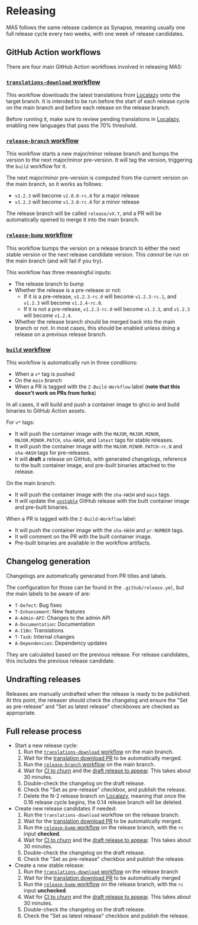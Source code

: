 # Releasing

MAS follows the same release cadence as Synapse, meaning usually one full release cycle every two weeks, with one week of release candidates.

## GitHub Action workflows

There are four main GitHub Action workflows involved in releasing MAS:

### [`translations-download` workflow]

This workflow downloads the latest translations from [Localazy] onto the target branch.
It is intended to be run before the start of each release cycle on the main branch and before each release on the release branch.

Before running it, make sure to review pending translations in [Localazy], enabling new languages that pass the 70% threshold.

### [`release-branch` workflow]

This workflow starts a new major/minor release branch and bumps the version to the next major/minor pre-version.
It will tag the version, triggering the `build` workflow for it.

The next major/minor pre-version is computed from the current version on the main branch, so it works as follows:

 - `v1.2.3` will become `v2.0.0-rc.0` for a major release
 - `v1.2.3` will become `v1.3.0-rc.0` for a minor release

The release branch will be called `release/vX.Y`, and a PR will be automatically opened to merge it into the main branch.


### [`release-bump` workflow]

This workflow bumps the version on a release branch to either the next stable version or the next release candidate version.
This *cannot* be run on the main branch (and will fail if you try).

This workflow has three meaningful inputs:

 - The release branch to bump
 - Whether the release is a pre-release or not:
   - If it is a pre-release, `v1.2.3-rc.0` will become `v1.2.3-rc.1`, and `v1.2.3` will become `v1.2.4-rc.0`.
   - If it is not a pre-release, `v1.2.3-rc.0` will become `v1.2.3`, and `v1.2.3` will become `v1.2.4`.
 - Whether the release branch should be merged back into the main branch or not. In most cases, this should be enabled unless doing a release on a previous release branch.

### [`build` workflow]

This workflow is automatically run in three conditions:

 - When a `v*` tag is pushed
 - On the `main` branch
 - When a PR is tagged with the `Z-Build-Workflow` label (**note that this doesn't work on PRs from forks**)

In all cases, it will build and push a container image to ghcr.io and build binaries to GitHub Action assets.

For `v*` tags:

 - It will push the container image with the `MAJOR`, `MAJOR.MINOR`, `MAJOR.MINOR.PATCH`, `sha-HASH`, and `latest` tags for stable releases.
 - It will push the container image with the `MAJOR.MINOR.PATCH-rc.N` and `sha-HASH` tags for pre-releases.
 - It will **draft** a release on GitHub, with generated changelogs, reference to the built container image, and pre-built binaries attached to the release.

On the main branch:

 - It will push the container image with the `sha-HASH` and `main` tags.
 - It will update the [`unstable`](https://github.com/element-hq/matrix-authentication-service/releases/tag/unstable) GitHub release with the built container image and pre-built binaries.

When a PR is tagged with the `Z-Build-Workflow` label:

 - It will push the container image with the `sha-HASH` and `pr-NUMBER` tags.
 - It will comment on the PR with the built container image.
 - Pre-built binaries are available in the workflow artifacts.


## Changelog generation

Changelogs are automatically generated from PR titles and labels.

The configuration for those can be found in the `.github/release.yml`, but the main labels to be aware of are:

 - `T-Defect`: Bug fixes
 - `T-Enhancement`: New features
 - `A-Admin-API`: Changes to the admin API
 - `A-Documentation`: Documentation
 - `A-I18n`: Translations
 - `T-Task`: Internal changes
 - `A-Dependencies`: Dependency updates

They are calculated based on the previous release. For release candidates, this includes the previous release candidate.

## Undrafting releases

Releases are manually undrafted when the release is ready to be published.
At this point, the releaser should check the changelog and ensure the "Set as pre-release" and "Set as latest release" checkboxes are checked as appropriate.

## Full release process

 - Start a new release cycle:
   1. Run the [`translations-download` workflow] on the main branch.
   1. Wait for the [translation download PR] to be automatically merged.
   1. Run the [`release-branch` workflow] on the main branch.
   1. Wait for [CI to churn] and the [draft release to appear]. This takes about 30 minutes.
   1. Double-check the changelog on the draft release.
   1. Check the "Set as pre-release" checkbox, and publish the release.
   1. Delete the N-2 release branch on [Localazy], meaning that once the 0.16 release cycle begins, the 0.14 release branch will be deleted.
 - Create new release candidates if needed:
   1. Run the `translations-download` workflow on the release branch.
   1. Wait for the [translation download PR] to be automatically merged.
   1. Run the [`release-bump` workflow] on the release branch, with the `rc` input **checked**.
   1. Wait for [CI to churn] and the [draft release to appear]. This takes about 30 minutes.
   1. Double-check the changelog on the draft release.
   1. Check the "Set as pre-release" checkbox and publish the release.
 - Create a new stable release:
   1. Run the [`translations-download` workflow] on the release branch
   1. Wait for the [translation download PR] to be automatically merged
   1. Run the [`release-bump` workflow] on the release branch, with the `rc` input **unchecked**.
   1. Wait for [CI to churn] and the [draft release to appear]. This takes about 30 minutes.
   1. Double-check the changelog on the draft release.
   1. Check the "Set as latest release" checkbox and publish the release.

[Localazy]: https://localazy.com/p/matrix-authentication-service
[`translations-download` workflow]: https://github.com/element-hq/matrix-authentication-service/actions/workflows/translations-download.yaml
[`release-branch` workflow]: https://github.com/element-hq/matrix-authentication-service/actions/workflows/release-branch.yaml
[`release-bump` workflow]: https://github.com/element-hq/matrix-authentication-service/actions/workflows/release-bump.yaml
[`build` workflow]: https://github.com/element-hq/matrix-authentication-service/actions/workflows/build
[translation download PR]: https://github.com/element-hq/matrix-authentication-service/pulls?q=is%3Apr+label%3AA-I18n
[CI to churn]: https://github.com/element-hq/matrix-authentication-service/actions/workflows/build.yaml?query=event%3Apush+actor%3Amatrixbot
[draft release to appear]: https://github.com/element-hq/matrix-authentication-service/releases
